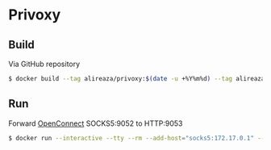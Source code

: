 # Privoxy

## Build
Via GitHub repository
```bash
$ docker build --tag alireaza/privoxy:$(date -u +%Y%m%d) --tag alireaza/privoxy:latest https://github.com/alireaza/privoxy.git
```

## Run
Forward [OpenConnect](https://github.com/alireaza/openconnect) SOCKS5:9052 to HTTP:9053
```bash
$ docker run --interactive --tty --rm --add-host="socks5:172.17.0.1" --publish="9053:8118" --name="privoxy" alireaza/privoxy
```

